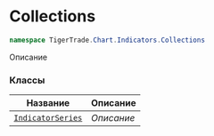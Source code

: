 
# Collections
```csharp    
namespace TigerTrade.Chart.Indicators.Collections
```
Описание


### Классы
| Название | Описание |
| --- | --- |
| [`IndicatorSeries`](./Collections/IndicatorSeries.cs.md) | *Описание* |
